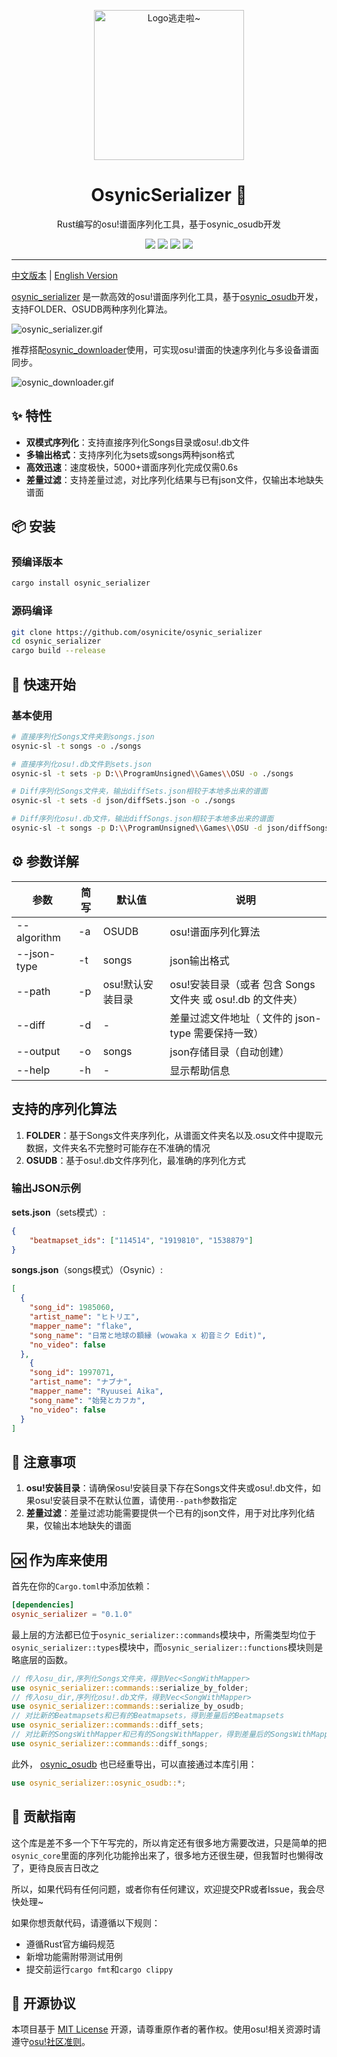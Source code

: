 <!-- markdownlint-disable MD033 MD041 MD045 -->
<p align="center" dir="auto">
    <img style="height:240px;width:240px" src="https://s2.loli.net/2025/03/10/GSsjOcHqdtBkyu9.png" alt="Logo逃走啦~"/>
</p>

<p align="center">
  <h1 align="center">OsynicSerializer 🎵</h1>
  <p align="center">Rust编写的osu!谱面序列化工具，基于osynic_osudb开发</p>
</p>

<p align="center">
  <a href="https://www.rust-lang.org/" target="_blank"><img src="https://img.shields.io/badge/Rust-1.85%2B-blue"/></a>
  <a href="https://crates.io/crates/osynic_serializer" target="_blank"><img src="https://img.shields.io/crates/v/osynic_serializer"/></a>
  <a href="https://docs.rs/osynic_serializer" target="_blank"><img src="https://img.shields.io/docsrs/osynic_serializer/0.1.0"/></a>
  <a href="https://github.com/osynicite/osynic_serializer" target="_blank"><img src="https://img.shields.io/badge/License-MIT-green.svg"/></a>

</p>

<p align="center">
  <hr />

[中文版本](README.md) | [English Version](README_EN.md)

[osynic_serializer](https://github.com/osynicite/osynic_serializer) 是一款高效的osu!谱面序列化工具，基于[osynic_osudb](https://github.com/osynicite/osynic_osudb)开发，支持FOLDER、OSUDB两种序列化算法。

![osynic_serializer.gif](https://s2.loli.net/2025/03/10/cwsgFnTEa76xiWQ.gif)

推荐搭配[osynic_downloader](https://github.com/osynicite/osynic_downloader)使用，可实现osu!谱面的快速序列化与多设备谱面同步。

![osynic_downloader.gif](https://s2.loli.net/2025/03/10/hasqOmgctyG4TWd.gif)

## ✨ 特性

- **双模式序列化**：支持直接序列化Songs目录或osu!.db文件
- **多输出格式**：支持序列化为sets或songs两种json格式
- **高效迅速**：速度极快，5000+谱面序列化完成仅需0.6s
- **差量过滤**：支持差量过滤，对比序列化结果与已有json文件，仅输出本地缺失谱面

## 📦 安装

### 预编译版本

```bash
cargo install osynic_serializer
```

### 源码编译

```bash
git clone https://github.com/osynicite/osynic_serializer
cd osynic_serializer
cargo build --release
```

## 🚀 快速开始

### 基本使用

```bash
# 直接序列化Songs文件夹到songs.json
osynic-sl -t songs -o ./songs

# 直接序列化osu!.db文件到sets.json
osynic-sl -t sets -p D:\\ProgramUnsigned\\Games\\OSU -o ./songs

# Diff序列化Songs文件夹，输出diffSets.json相较于本地多出来的谱面
osynic-sl -t sets -d json/diffSets.json -o ./songs

# Diff序列化osu!.db文件，输出diffSongs.json相较于本地多出来的谱面
osynic-sl -t songs -p D:\\ProgramUnsigned\\Games\\OSU -d json/diffSongs.json -o ./songs
```

## ⚙️ 参数详解

| 参数        | 简写 | 默认值           | 说明                                                      |
| ----------- | ---- | ---------------- | --------------------------------------------------------- |
| --algorithm | -a   | OSUDB            | osu!谱面序列化算法                                        |
| --json-type | -t   | songs            | json输出格式                                              |
| --path      | -p   | osu!默认安装目录 | osu!安装目录（或者 包含 Songs文件夹 或 osu!.db 的文件夹） |
| --diff      | -d   | -                | 差量过滤文件地址（ 文件的 json-type 需要保持一致）        |
| --output    | -o   | songs            | json存储目录（自动创建）                                  |
| --help      | -h   | -                | 显示帮助信息                                              |

## 支持的序列化算法

1. **FOLDER**：基于Songs文件夹序列化，从谱面文件夹名以及.osu文件中提取元数据，文件夹名不完整时可能存在不准确的情况
2. **OSUDB**：基于osu!.db文件序列化，最准确的序列化方式

### 输出JSON示例

**sets.json**（sets模式）:

```json
{
    "beatmapset_ids": ["114514", "1919810", "1538879"]
}
```

**songs.json**（songs模式）（Osynic）:

```json
[
  {
    "song_id": 1985060,
    "artist_name": "ヒトリエ",
    "mapper_name": "flake",
    "song_name": "日常と地球の額縁 (wowaka x 初音ミク Edit)",
    "no_video": false
  },
    {
    "song_id": 1997071,
    "artist_name": "ナブナ",
    "mapper_name": "Ryuusei Aika",
    "song_name": "始発とカフカ",
    "no_video": false
  }
]
```

## 📌 注意事项

1. **osu!安装目录**：请确保osu!安装目录下存在Songs文件夹或osu!.db文件，如果osu!安装目录不在默认位置，请使用`--path`参数指定
2. **差量过滤**：差量过滤功能需要提供一个已有的json文件，用于对比序列化结果，仅输出本地缺失的谱面

## 🆗 作为库来使用

首先在你的`Cargo.toml`中添加依赖：

```toml
[dependencies]
osynic_serializer = "0.1.0"
```

最上层的方法都已位于`osynic_serializer::commands`模块中，所需类型均位于`osynic_serializer::types`模块中，而`osynic_serializer::functions`模块则是略底层的函数。

```rust
// 传入osu_dir,序列化Songs文件夹，得到Vec<SongWithMapper>
use osynic_serializer::commands::serialize_by_folder;
// 传入osu_dir,序列化osu!.db文件，得到Vec<SongWithMapper>
use osynic_serializer::commands::serialize_by_osudb;
// 对比新的Beatmapsets和已有的Beatmapsets，得到差量后的Beatmapsets
use osynic_serializer::commands::diff_sets;
// 对比新的SongsWithMapper和已有的SongsWithMapper，得到差量后的SongsWithMapper
use osynic_serializer::commands::diff_songs;
```

此外， [osynic_osudb](https://github.com/osynicite/osynic_osudb) 也已经重导出，可以直接通过本库引用：

```rust
use osynic_serializer::osynic_osudb::*;
```

## 🤝 贡献指南

这个库是差不多一个下午写完的，所以肯定还有很多地方需要改进，只是简单的把`osynic_core`里面的序列化功能拎出来了，很多地方还很生硬，但我暂时也懒得改了，更待良辰吉日改之

所以，如果代码有任何问题，或者你有任何建议，欢迎提交PR或者Issue，我会尽快处理~

如果你想贡献代码，请遵循以下规则：

- 遵循Rust官方编码规范
- 新增功能需附带测试用例
- 提交前运行`cargo fmt`和`cargo clippy`

## 📜 开源协议

本项目基于 [MIT License](LICENSE) 开源，请尊重原作者的著作权。使用osu!相关资源时请遵守[osu!社区准则](https://osu.ppy.sh/wiki/zh/Legal)。
